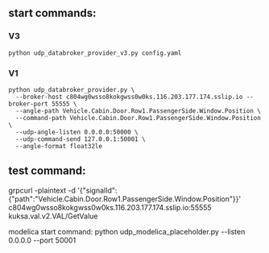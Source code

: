
## start commands:
### V3
```python udp_databroker_provider_v3.py config.yaml```

### V1
```
python udp_databroker_provider.py \
  --broker-host c804wg0wsso8kokgwss0w0ks.116.203.177.174.sslip.io --broker-port 55555 \
  --angle-path Vehicle.Cabin.Door.Row1.PassengerSide.Window.Position \
  --command-path Vehicle.Cabin.Door.Row1.PassengerSide.Window.Position \
  --udp-angle-listen 0.0.0.0:50000 \
  --udp-command-send 127.0.0.1:50001 \
  --angle-format float32le
```



## test command:

grpcurl -plaintext -d '{"signalId":{"path":"Vehicle.Cabin.Door.Row1.PassengerSide.Window.Position"}}' \
c804wg0wsso8kokgwss0w0ks.116.203.177.174.sslip.io:55555 kuksa.val.v2.VAL/GetValue

modelica start command:
python udp_modelica_placeholder.py --listen 0.0.0.0 --port 50001
